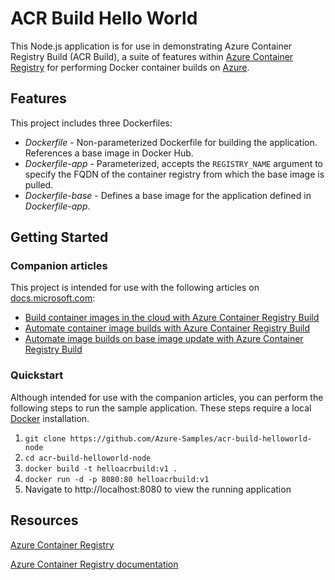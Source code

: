 # ACR Build Hello World

This Node.js application is for use in demonstrating Azure Container Registry Build (ACR Build), a suite of features within [Azure Container Registry](https://azure.microsoft.com/services/container-registry/) for performing Docker container builds on [Azure](https://azure.com).

## Features

This project includes three Dockerfiles:

* *Dockerfile* - Non-parameterized Dockerfile for building the application. References a base image in Docker Hub.
* *Dockerfile-app* - Parameterized, accepts the `REGISTRY_NAME` argument to specify the FQDN of the container registry from which the base image is pulled.
* *Dockerfile-base* - Defines a base image for the application defined in *Dockerfile-app*.

## Getting Started

### Companion articles

This project is intended for use with the following articles on [docs.microsoft.com][docs]:

* [Build container images in the cloud with Azure Container Registry Build][build-quick]
* [Automate container image builds with Azure Container Registry Build][build-task]
* [Automate image builds on base image update with Azure Container Registry Build][build-base]

### Quickstart

Although intended for use with the companion articles, you can perform the following steps to run the sample application. These steps require a local [Docker](http://docker.com) installation.

1. `git clone https://github.com/Azure-Samples/acr-build-helloworld-node`
1. `cd acr-build-helloworld-node`
1. `docker build -t helloacrbuild:v1 .`
1. `docker run -d -p 8080:80 helloacrbuild:v1`
1. Navigate to http://localhost:8080 to view the running application

## Resources

[Azure Container Registry](https://azure.microsoft.com/services/container-registry/)

[Azure Container Registry documentation](https://docs.microsoft.com/azure/container-registry/)

<!-- LINKS - External -->
[build-quick]: https://docs.microsoft.com/azure/container-registry/container-registry-tutorial-quick-build
[build-task]: https://docs.microsoft.com/azure/container-registry/container-registry-tutorial-build-task
[build-base]: https://docs.microsoft.com/azure/container-registry/container-registry-tutorial-base-image-update
[docs]: http://docs.microsoft.com
[docs]: test
